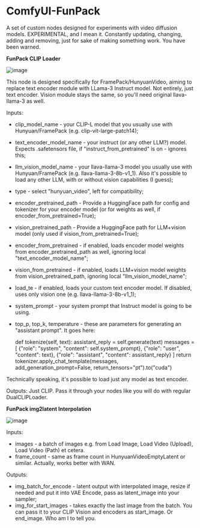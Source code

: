 # ComfyUI-FunPack
A set of custom nodes designed for experiments with video diffusion models.
EXPERIMENTAL, and I mean it. Constantly updating, changing, adding and removing, just for sake of making something work.
You have been warned.

**FunPack CLIP Loader**

![image](https://github.com/user-attachments/assets/667bb349-c9b8-44ae-b099-3776b310b353)


This node is designed specifically for FramePack/HunyuanVideo, aiming to replace text encoder module with LLama-3 Instruct model.
Not entirely, just text encoder. Vision module stays the same, so you'll need original llava-llama-3 as well.

Inputs:
- clip_model_name - your CLIP-L model that you usually use with Hunyuan/FramePack (e.g. clip-vit-large-patch14);
- text_encoder_model_name - your instruct (or any other LLM?) model. Expects .safetensors file, if "instruct_from_pretrained" is on - ignores this;
- llm_vision_model_name - your llava-llama-3 model you usually use with Hunyuan/FramePack (e.g. llava-llama-3-8b-v1_1). Also it's possible to load any other LLM, with or without vision capabilities (I guess);
- type - select "hunyuan_video", left for compatibility;
- encoder_pretrained_path - Provide a HuggingFace path for config and tokenizer for your encoder model (or for weights as well, if encoder_from_pretrained=True);
- vision_pretrained_path - Provide a HuggingFace path for LLM+vision model (only used if vision_from_pretrained=True);
- encoder_from_pretrained - if enabled, loads encoder model weights from encoder_pretrained_path as well, ignoring local "text_encoder_model_name";
- vision_from_pretrained - if enabled, loads LLM+vision model weights from vision_pretrained_path, ignoring local "llm_vision_model_name";
- load_te - if enabled, loads your custom text encoder model. If disabled, uses only vision one (e.g. llava-llama-3-8b-v1_1);
- system_prompt - your system prompt that Instruct model is going to be using.
- top_p, top_k, temperature - these are parameters for generating an "assistant prompt". It goes here:

    def tokenize(self, text):
                assistant_reply = self.generate(text)
                messages = [
                    {"role": "system", "content": self.system_prompt},
                    {"role": "user", "content": text},
                    {"role": "assistant", "content": assistant_reply}
                ]
                return tokenizer.apply_chat_template(messages, add_generation_prompt=False, return_tensors="pt").to("cuda")

Technically speaking, it's possible to load just any model as text encoder.

Outputs:
Just CLIP. Pass it through your nodes like you will do with regular DualCLIPLoader.

**FunPack img2latent Interpolation**

![image](https://github.com/user-attachments/assets/1f84d00b-e835-4b0a-96da-e8fb9a1c1366)


Inputs:
 - images - a batch of images e.g. from Load Image, Load Video (Upload), Load Video (Path) et cetera.
 - frame_count - same as frame count in HunyuanVideoEmptyLatent or similar. Actually, works better with WAN.

Outputs:
- img_batch_for_encode - latent output with interpolated image, resize if needed and put it into VAE Encode, pass as latent_image into your sampler;
- img_for_start_images - takes exactly the last image from the batch. You can pass it to your CLIP Vision and encoders as start_image. Or end_image. Who am I to tell you.
